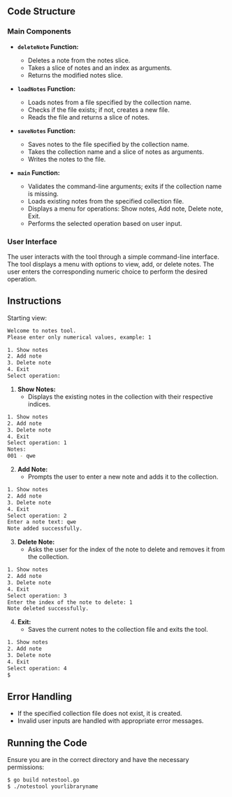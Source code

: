 ## Code Structure

### Main Components

- **`deleteNote` Function:**
  - Deletes a note from the notes slice.
  - Takes a slice of notes and an index as arguments.
  - Returns the modified notes slice.

- **`loadNotes` Function:**
  - Loads notes from a file specified by the collection name.
  - Checks if the file exists; if not, creates a new file.
  - Reads the file and returns a slice of notes.

- **`saveNotes` Function:**
  - Saves notes to the file specified by the collection name.
  - Takes the collection name and a slice of notes as arguments.
  - Writes the notes to the file.

- **`main` Function:**
  - Validates the command-line arguments; exits if the collection name is missing.
  - Loads existing notes from the specified collection file.
  - Displays a menu for operations: Show notes, Add note, Delete note, Exit.
  - Performs the selected operation based on user input.

### User Interface

The user interacts with the tool through a simple command-line interface. The tool displays a menu with options to view, add, or delete notes. The user enters the corresponding numeric choice to perform the desired operation.

## Instructions
Starting view:
```sh
Welcome to notes tool. 
Please enter only numerical values, example: 1

1. Show notes
2. Add note
3. Delete note
4. Exit
Select operation:
```

1. **Show Notes:**
   - Displays the existing notes in the collection with their respective indices.
```sh
1. Show notes
2. Add note
3. Delete note
4. Exit
Select operation: 1
Notes:
001 - qwe 
```
    

2. **Add Note:**
   - Prompts the user to enter a new note and adds it to the collection.
```sh
1. Show notes
2. Add note
3. Delete note
4. Exit
Select operation: 2
Enter a note text: qwe
Note added successfully.
```


3. **Delete Note:**
   - Asks the user for the index of the note to delete and removes it from the collection.
```sh
1. Show notes
2. Add note
3. Delete note
4. Exit
Select operation: 3
Enter the index of the note to delete: 1
Note deleted successfully.
```


4. **Exit:**
   - Saves the current notes to the collection file and exits the tool.
```sh
1. Show notes
2. Add note
3. Delete note
4. Exit
Select operation: 4
$
```

## Error Handling

- If the specified collection file does not exist, it is created.
- Invalid user inputs are handled with appropriate error messages.

## Running the Code

Ensure you are in the correct directory and have the necessary permissions:

```sh
$ go build notestool.go
$ ./notestool yourlibraryname
